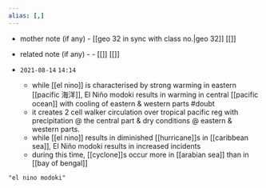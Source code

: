 ```yaml
---
alias: [,]
---
```

- mother note (if any)
		- [[geo 32 in sync with class no.|geo 32]] [[]]
- related note (if any) -
		- [[]] [[]]

- `2021-08-14`  `14:14`
	- while [[el nino]] is characterised by strong warming in eastern [[pacific 海洋]], El Niño modoki results in warming in central [[pacific ocean]] with cooling of eastern & western parts #doubt 
	- it creates 2 cell walker circulation over tropical pacific reg with precipitation @ the central part & dry conditions @ eastern & western parts.
	- while [[el nino]] results in diminished [[hurricane]]s in [[caribbean sea]], El Niño modoki results in increased incidents
	- during this time, [[cyclone]]s occur more in [[arabian sea]] than in [[bay of bengal]]

```query
"el nino modoki"
```

